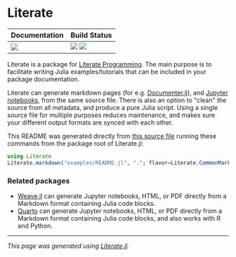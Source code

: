 # Literate

| **Documentation**         | **Build Status**                                                      |
|:------------------------- |:--------------------------------------------------------------------- |
| [![][docs-img]][docs-url] | [![][gh-actions-img]][gh-actions-url] [![][codecov-img]][codecov-url] |

Literate is a package for [Literate Programming](https://en.wikipedia.org/wiki/Literate_programming).
The main purpose is to facilitate writing Julia examples/tutorials that can be included in
your package documentation.

Literate can generate markdown pages
(for e.g. [Documenter.jl](https://github.com/JuliaDocs/Documenter.jl)), and
[Jupyter notebooks](http://jupyter.org/), from the same source file. There is also
an option to "clean" the source from all metadata, and produce a pure Julia script.
Using a single source file for multiple purposes reduces maintenance, and makes sure
your different output formats are synced with each other.

This README was generated directly from
[this source file](https://github.com/fredrikekre/Literate.jl/blob/master/examples/README.jl)
running these commands from the package root of Literate.jl:

````julia
using Literate
Literate.markdown("examples/README.jl", "."; flavor=Literate.CommonMarkFlavor())
````

### Related packages

- [Weave.jl](https://github.com/JunoLab/Weave.jl) can generate Jupyter notebooks, HTML, or PDF directly from a Markdown format containing Julia code blocks.
- [Quarto](https://quarto.org) can generate Jupyter notebooks, HTML, or PDF directly from a Markdown format containing Julia code blocks, and also works with R and Python.

[docs-img]: https://img.shields.io/badge/docs-latest%20release-blue.svg
[docs-url]: https://fredrikekre.github.io/Literate.jl/

[gh-actions-img]: https://github.com/fredrikekre/Literate.jl/workflows/CI/badge.svg
[gh-actions-url]: https://github.com/fredrikekre/Literate.jl/actions?query=workflow%3ACI

[codecov-img]: https://codecov.io/gh/fredrikekre/Literate.jl/branch/master/graph/badge.svg
[codecov-url]: https://codecov.io/gh/fredrikekre/Literate.jl

---

*This page was generated using [Literate.jl](https://github.com/fredrikekre/Literate.jl).*

